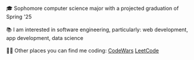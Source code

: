 🎓 Sophomore computer science major with a projected graduation of Spring '25
<br>
<br>
📚 I am interested in software engineering, particularly: web development, app development, data science
<br>
<br>
👨‍💻 Other places you can find me coding: [CodeWars](https://www.codewars.com/users/nrfletcher)  [LeetCode](https://leetcode.com/nrfletcher/)

<!---
nfletcher27/nfletcher27 is a ✨ special ✨ repository because its `README.md` (this file) appears on your GitHub profile.
You can click the Preview link to take a look at your changes.
--->
